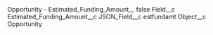 <?xml version="1.0" encoding="UTF-8"?>
<CustomMetadata xmlns="http://soap.sforce.com/2006/04/metadata" xmlns:xsi="http://www.w3.org/2001/XMLSchema-instance" xmlns:xsd="http://www.w3.org/2001/XMLSchema">
    <label>Opportunity - Estimated_Funding_Amount__</label>
    <protected>false</protected>
    <values>
        <field>Field__c</field>
        <value xsi:type="xsd:string">Estimated_Funding_Amount__c</value>
    </values>
    <values>
        <field>JSON_Field__c</field>
        <value xsi:type="xsd:string">estfundamt</value>
    </values>
    <values>
        <field>Object__c</field>
        <value xsi:type="xsd:string">Opportunity</value>
    </values>
</CustomMetadata>
